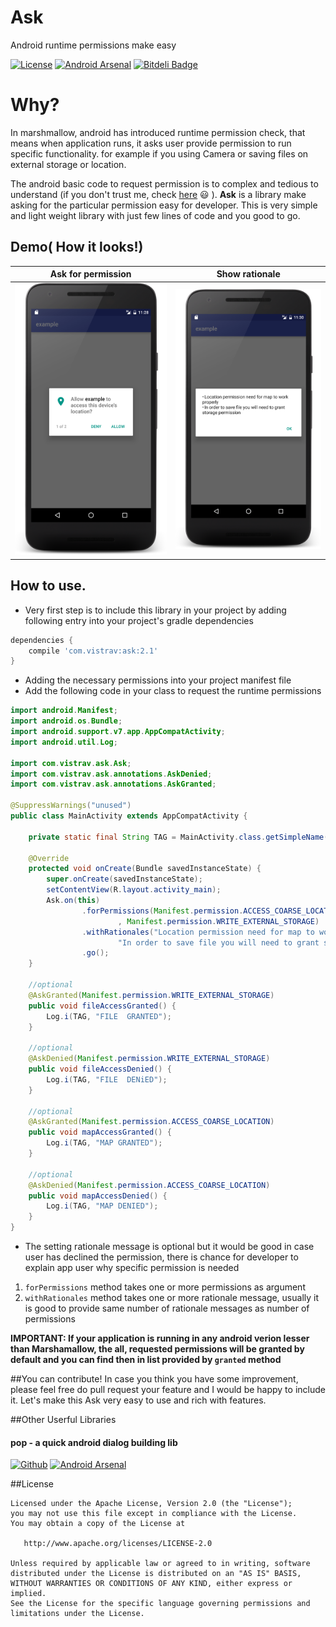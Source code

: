 # Ask
Android runtime permissions make easy

[![License](https://img.shields.io/badge/license-Apache%202-blue.svg)](https://www.apache.org/licenses/LICENSE-2.0) [![Android Arsenal](https://img.shields.io/badge/Android%20Arsenal-Ask-brightgreen.svg?style=flat)](http://android-arsenal.com/details/1/3465) [![Bitdeli Badge](https://d2weczhvl823v0.cloudfront.net/00ec454/ask/trend.png)](https://bitdeli.com/free "Bitdeli Badge")
# Why?

In marshmallow, android has introduced runtime permission check, that means when application runs, it asks user provide permission to run specific functionality. for example if you using Camera or saving files on external storage or location.

The android basic code to request permission is to complex and tedious to understand (if you don't trust me, check [here](http://developer.android.com/training/permissions/requesting.html) :smiley: ). **Ask** is a library make asking for the particular permission easy for developer. This is very simple and light weight library with just few lines of code and you good to go.

## Demo( How it looks!)

| Ask for permission     | Show rationale |
| ---      | ---       |
| ![show permission](https://github.com/00ec454/Ask/blob/master/asset/permission_1.png) | ![show rationale](https://github.com/00ec454/Ask/blob/master/asset/rationale.png)         |

## How to use.

* Very first step is to include this library in your project by adding following entry into your project's gradle dependencies

```groovy
dependencies {
	compile 'com.vistrav:ask:2.1'
}
```

* Adding the necessary permissions into your project manifest file
* Add the following code in your class to request the runtime permissions
```java
import android.Manifest;
import android.os.Bundle;
import android.support.v7.app.AppCompatActivity;
import android.util.Log;

import com.vistrav.ask.Ask;
import com.vistrav.ask.annotations.AskDenied;
import com.vistrav.ask.annotations.AskGranted;

@SuppressWarnings("unused")
public class MainActivity extends AppCompatActivity {

    private static final String TAG = MainActivity.class.getSimpleName();

    @Override
    protected void onCreate(Bundle savedInstanceState) {
        super.onCreate(savedInstanceState);
        setContentView(R.layout.activity_main);
        Ask.on(this)
                .forPermissions(Manifest.permission.ACCESS_COARSE_LOCATION
                        , Manifest.permission.WRITE_EXTERNAL_STORAGE)
                .withRationales("Location permission need for map to work properly",
                        "In order to save file you will need to grant storage permission") //optional
                .go();
    }

    //optional
    @AskGranted(Manifest.permission.WRITE_EXTERNAL_STORAGE)
    public void fileAccessGranted() {
        Log.i(TAG, "FILE  GRANTED");
    }

    //optional
    @AskDenied(Manifest.permission.WRITE_EXTERNAL_STORAGE)
    public void fileAccessDenied() {
        Log.i(TAG, "FILE  DENiED");
    }

    //optional
    @AskGranted(Manifest.permission.ACCESS_COARSE_LOCATION)
    public void mapAccessGranted() {
        Log.i(TAG, "MAP GRANTED");
    }

    //optional
    @AskDenied(Manifest.permission.ACCESS_COARSE_LOCATION)
    public void mapAccessDenied() {
        Log.i(TAG, "MAP DENIED");
    }
}

```

* The setting rationale message is optional but it would be good in case user has declined the permission, there is chance for developer to explain app user why specific permission is needed

1. `forPermissions` method takes one or more permissions as argument
2. `withRationales` method takes one or more rationale message, usually it is good to provide same number of rationale messages as number of permissions

**IMPORTANT: If your application is running in any android verion lesser than Marshamallow, the all, requested permissions will be granted by default and you can find then in list provided by `granted` method**

##You can contribute!
In case you think you have some improvement, please feel free do pull request your feature and I would be happy to include it. Let's make this Ask very easy to use and rich with features.

##Other Userful Libraries
#### pop - a quick android dialog building lib
[![Github](https://img.shields.io/badge/github-pop-green.svg)](https://github.com/00ec454/pop) [![Android Arsenal](https://img.shields.io/badge/Android%20Arsenal-Pop-green.svg?style=true)](https://android-arsenal.com/details/1/3400)

##License

    Licensed under the Apache License, Version 2.0 (the "License");
    you may not use this file except in compliance with the License.
    You may obtain a copy of the License at

       http://www.apache.org/licenses/LICENSE-2.0

    Unless required by applicable law or agreed to in writing, software
    distributed under the License is distributed on an "AS IS" BASIS,
    WITHOUT WARRANTIES OR CONDITIONS OF ANY KIND, either express or implied.
    See the License for the specific language governing permissions and
    limitations under the License.
